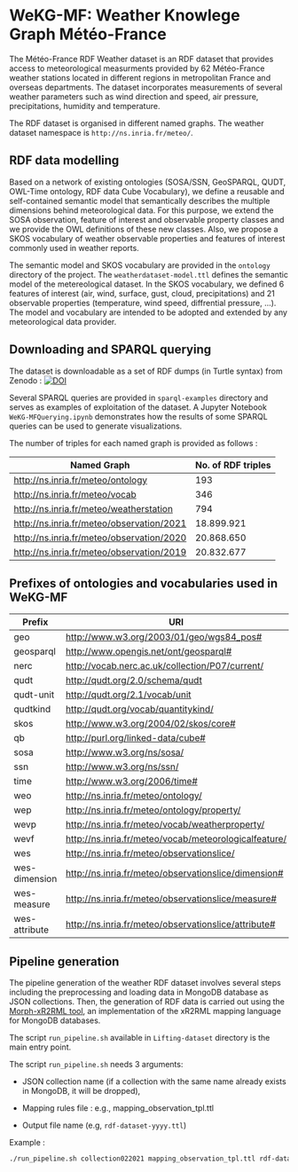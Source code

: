 # WeKG-MF: Weather Knowlege Graph Météo-France

The Météo-France RDF Weather dataset is an RDF dataset that provides access to meteorological measurments provided by 62 Météo-France weather stations located in different regions in metropolitan France and overseas departments. The dataset incorporates measurements of several weather parameters such as wind direction and speed, air pressure, precipitations, humidity and temperature. 

The RDF dataset is organised in different named graphs. The weather dataset namespace is ```http://ns.inria.fr/meteo/```. 

## RDF data modelling 

Based on a network of existing ontologies (SOSA/SSN, GeoSPARQL, QUDT, OWL-Time ontology, RDF data Cube Vocabulary), we define a reusable and self-contained semantic model that semantically describes the multiple dimensions behind meteorological data. For this purpose, we extend the SOSA observation, feature of interest and observable property classes and we provide the OWL definitions of these new classes. Also, we propose a SKOS vocabulary of weather observable properties and features of interest commonly used in weather reports.  

The semantic model and SKOS vocabulary are provided in the ```ontology``` directory of the project. The `weatherdataset-model.ttl` defines the semantic model of the metereological dataset. In the SKOS vocabulary, we defined 6 features of interest (air, wind, surface, gust, cloud, precipitations) and 21 observable properties (temperature, wind speed, diffrential pressure, ...). The model and vocabulary are intended to be adopted and extended by any meteorological data provider. 


## Downloading and SPARQL querying 

The dataset is downloadable as a set of RDF dumps (in Turtle syntax) from Zenodo : [![DOI](https://zenodo.org/badge/DOI/10.5281/zenodo.5925413.svg)](https://doi.org/10.5281/zenodo.5925413)

Several SPARQL queries are provided in ```sparql-examples``` directory and serves as examples of exploitation of the dataset. A Jupyter Notebook ```WeKG-MFQuerying.ipynb``` demonstrates how the results of some SPARQL queries can be used to generate visualizations. 

The number of triples for each named graph is provided as follows :

| Named Graph  | No. of RDF triples |
| ------------- | ------------- |
| http://ns.inria.fr/meteo/ontology  | 193  |
| http://ns.inria.fr/meteo/vocab | 346 |
| http://ns.inria.fr/meteo/weatherstation | 794 |
| http://ns.inria.fr/meteo/observation/2021 | 18.899.921 |
| http://ns.inria.fr/meteo/observation/2020 | 20.868.650  |
| http://ns.inria.fr/meteo/observation/2019 | 20.832.677 |


## Prefixes of ontologies and vocabularies used in WeKG-MF

| Prefix  | URI |
| ------------- | ------------- |
| geo  | http://www.w3.org/2003/01/geo/wgs84_pos#  |
| geosparql | http://www.opengis.net/ont/geosparql# |
| nerc | http://vocab.nerc.ac.uk/collection/P07/current/ |
| qudt | http://qudt.org/2.0/schema/qudt |
| qudt-unit | http://qudt.org/2.1/vocab/unit  |
| qudtkind | http://qudt.org/vocab/quantitykind/ |
| skos | http://www.w3.org/2004/02/skos/core#  |
| qb | http://purl.org/linked-data/cube# |
| sosa |http://www.w3.org/ns/sosa/  |
| ssn | http://www.w3.org/ns/ssn/ |
| time | http://www.w3.org/2006/time# |
| weo | http://ns.inria.fr/meteo/ontology/ |
| wep | http://ns.inria.fr/meteo/ontology/property/ |
| wevp | http://ns.inria.fr/meteo/vocab/weatherproperty/ |
| wevf | http://ns.inria.fr/meteo/vocab/meteorologicalfeature/ |
| wes | http://ns.inria.fr/meteo/observationslice/ |
| wes-dimension| <http://ns.inria.fr/meteo/observationslice/dimension#> |
| wes-measure| <http://ns.inria.fr/meteo/observationslice/measure#> |
| wes-attribute| <http://ns.inria.fr/meteo/observationslice/attribute#> |


## Pipeline generation

The pipeline generation of the weather RDF dataset involves several steps including the preprocessing and loading data in MongoDB database as JSON collections.
Then, the generation of RDF data is carried out using the [Morph-xR2RML tool](https://github.com/frmichel/morph-xr2rml/), an implementation of the xR2RML mapping language for MongoDB databases. 
 
 The script ```run_pipeline.sh``` available in ```Lifting-dataset``` directory is the main entry point.

The script ```run_pipeline.sh``` needs 3 arguments: 
 
* JSON collection name (if a collection with the same name already exists in MongoDB, it will be dropped),

* Mapping rules file : e.g., mapping_observation_tpl.ttl

* Output file name (e.g, ```rdf-dataset-yyyy.ttl```)

Example : 

```bash
./run_pipeline.sh collection022021 mapping_observation_tpl.ttl rdf-dataset-02-2021.ttl
```

